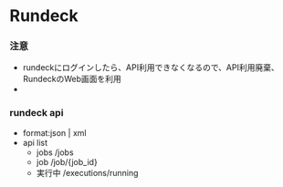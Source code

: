 # Rundeck

### 注意
* rundeckにログインしたら、API利用できなくなるので、API利用廃棄、RundeckのWeb画面を利用
*

### rundeck api
* format:json | xml
* api list
    * jobs    /jobs
    * job     /job/{job_id}
    * 実行中   /executions/running